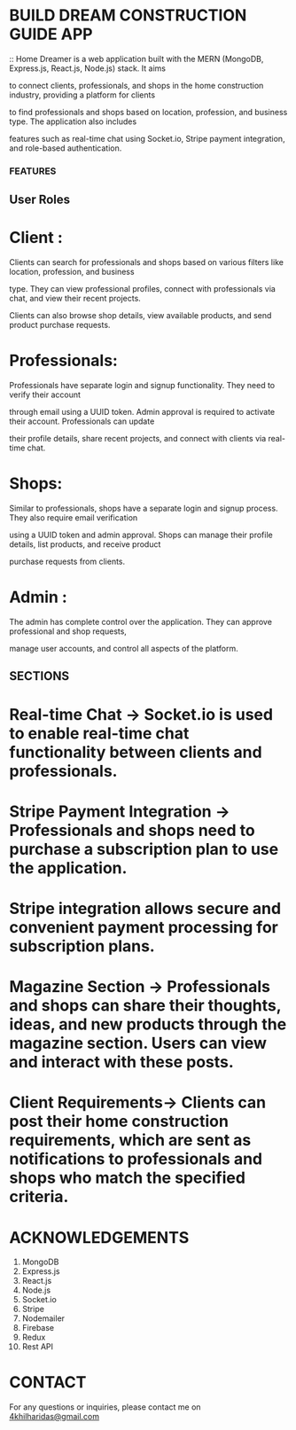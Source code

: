 # BUILD DREAM CONSTRUCTION GUIDE APP

 :: Home Dreamer is a web application built with the MERN (MongoDB, Express.js, React.js, Node.js) stack. It aims 

 to connect clients, professionals, and shops in the home construction industry, providing a platform for clients 
 
 to find professionals and shops based on location, profession, and business type. The application also includes 
 
 features such as real-time chat using Socket.io, Stripe payment integration, and role-based authentication.



### FEATURES

## User Roles 

# Client : 

Clients can search for professionals and shops based on various filters like location, profession, and business  

type. They can view professional profiles, connect with professionals via chat, and view their recent projects. 

Clients can also browse shop details, view available products, and send product purchase requests.



# Professionals: 

Professionals have separate login and signup functionality. They need to verify their account 

through email using a UUID token. Admin approval is required to activate their account. Professionals can update 

their profile details, share recent projects, and connect with clients via real-time chat.



# Shops: 

Similar to professionals, shops have a separate login and signup process. They also require email verification 

using a UUID token and admin approval. Shops can manage their profile details, list products, and receive product 

purchase requests from clients.


# Admin :  

The admin has complete control over the application. They can approve professional and shop requests, 

manage user accounts, and control all aspects of the platform.


## SECTIONS

# Real-time Chat ->  Socket.io is used to enable real-time chat functionality between clients and professionals.


# Stripe Payment Integration ->  Professionals and shops need to purchase a subscription plan to use the application. 

# Stripe integration allows secure and convenient payment processing for subscription plans.

# Magazine Section -> Professionals and shops can share their thoughts, ideas, and new products through the magazine section. Users can view and interact with these posts.

# Client Requirements-> Clients can post their home construction requirements, which are sent as notifications to professionals and shops who match the specified criteria.


# ACKNOWLEDGEMENTS

 1.  MongoDB
 2.  Express.js
 3.  React.js
 4.  Node.js
 5.  Socket.io
 6.  Stripe
 7.  Nodemailer
 8.  Firebase
 9.  Redux
 10. Rest API


# CONTACT

For any questions or inquiries, please contact me on 4khilharidas@gmail.com


